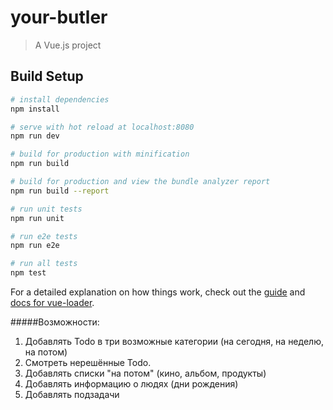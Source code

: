 # your-butler

> A Vue.js project

## Build Setup

``` bash
# install dependencies
npm install

# serve with hot reload at localhost:8080
npm run dev

# build for production with minification
npm run build

# build for production and view the bundle analyzer report
npm run build --report

# run unit tests
npm run unit

# run e2e tests
npm run e2e

# run all tests
npm test
```

For a detailed explanation on how things work, check out the [guide](http://vuejs-templates.github.io/webpack/) and [docs for vue-loader](http://vuejs.github.io/vue-loader).


#####Возможности:
1. Добавлять Todo в три возможные категории (на сегодня, на неделю, на потом)
2. Смотреть нерешённые Todo.
3. Добавлять списки "на потом" (кино, альбом, продукты)
4. Добавлять информацию о людях (дни рождения)
5. Добавлять подзадачи



